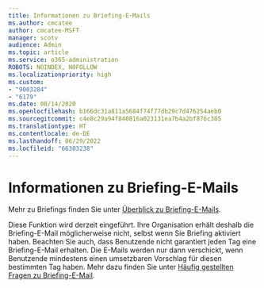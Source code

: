 ```yaml
---
title: Informationen zu Briefing-E-Mails
ms.author: cmcatee
author: cmcatee-MSFT
manager: scotv
audience: Admin
ms.topic: article
ms.service: o365-administration
ROBOTS: NOINDEX, NOFOLLOW
ms.localizationpriority: high
ms.custom:
- "9003284"
- "6179"
ms.date: 08/14/2020
ms.openlocfilehash: b166dc31a811a5684f74f77db29c7d476254aeb0
ms.sourcegitcommit: c4e8c29a94f840816a023131ea7b4a2bf876c305
ms.translationtype: HT
ms.contentlocale: de-DE
ms.lasthandoff: 06/29/2022
ms.locfileid: "66303238"
---
```

# <a name="about-briefing-email"></a>Informationen zu Briefing-E-Mails

Mehr zu Briefings finden Sie unter [Überblick zu Briefing-E-Mails](https://docs.microsoft.com/briefing/be-overview).  

Diese Funktion wird derzeit eingeführt. Ihre Organisation erhält deshalb die Briefing-E-Mail möglicherweise nicht, selbst wenn Sie Briefing aktiviert haben. Beachten Sie auch, dass Benutzende nicht garantiert jeden Tag eine Briefing-E-Mail erhalten. Die E-Mails werden nur dann verschickt, wenn Benutzende mindestens einen umsetzbaren Vorschlag für diesen bestimmten Tag haben. Mehr dazu finden Sie unter [Häufig gestellten Fragen zu Briefing-E-Mail](https://docs.microsoft.com/viva/insights/personal/briefing/be-faqs).
